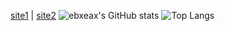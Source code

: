 [site1]([https://space.bilibili.com/263032155/](https://ebxeax.github.io)) | [site2](https://ebxeax.vercel.app)
![ebxeax's GitHub stats](https://github-readme-stats.vercel.app/api?username=ebxeax&count_private=true&theme=dark)
![Top Langs](https://github-readme-stats.vercel.app/api/top-langs?username=ebxeax&layout=compact&count_private=true&theme=dark)

